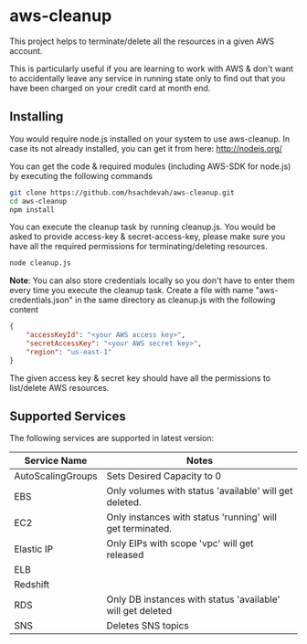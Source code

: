# aws-cleanup

This project helps to terminate/delete all the resources in a given AWS account.

This is particularly useful if you are learning to work with AWS & don't want to accidentally leave any service in running state only to find out that you have been charged on your credit card at month end.

## Installing

You would require node.js installed on your system to use aws-cleanup. In case its not already installed, you can get it from here: http://nodejs.org/

You can get the code & required modules (including AWS-SDK for node.js) by executing the following commands

```sh
git clone https://github.com/hsachdevah/aws-cleanup.git
cd aws-cleanup
npm install
```
You can execute the cleanup task by running cleanup.js. You would be asked to provide access-key & secret-access-key, please make sure you have all the required permissions for terminating/deleting resources.

```sh
node cleanup.js
```

<strong>Note</strong>: You can also store credentials locally so you don't have to enter them every time you execute the cleanup task. Create a file with name "aws-credentials.json" in the same directory as cleanup.js with the following content

```json
{ 
	"accessKeyId": "<your AWS access key>", 
	"secretAccessKey": "<your AWS secret key>", 
	"region": "us-east-1" 
}
```

The given access key & secret key should have all the permissions to list/delete AWS resources.

## Supported Services

The following services are supported in latest version:

<table>
	<thead>
		<th>Service Name</th>
		<th>Notes</th>
	</thead>
	<tbody>
		<tr><td>AutoScalingGroups</td><td>Sets Desired Capacity to 0</td></tr>
		<tr><td>EBS</td><td>Only volumes with status 'available' will get deleted.</td></tr>
		<tr><td>EC2</td><td>Only instances with status 'running' will get terminated.</td></tr>
		<tr><td>Elastic IP</td><td>Only EIPs with scope 'vpc' will get released</td></tr>
		<tr><td>ELB</td><td></td></tr>
		<!-- <tr><td>EMR</td><td></td></tr> -->
		<tr><td>Redshift</td><td></td></tr>
		<tr><td>RDS</td><td>Only DB instances with status 'available' will get deleted</td></tr>
		<tr><td>SNS</td><td>Deletes SNS topics</td></tr>
	</tbody>
</table>